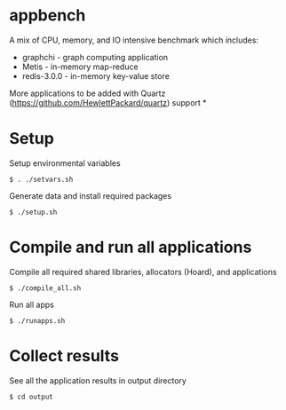 # appbench

A mix of CPU, memory, and IO intensive benchmark which includes:
- graphchi - graph computing application
- Metis - in-memory map-reduce
- redis-3.0.0 - in-memory key-value store

More applications to be added with Quartz (https://github.com/HewlettPackard/quartz) support *


# Setup 

Setup environmental variables


	$ . ./setvars.sh

Generate data and install required packages

	$ ./setup.sh


# Compile and run all applications

Compile all required shared libraries, allocators (Hoard), and applications

	$ ./compile_all.sh

Run all apps

	$ ./runapps.sh

# Collect results

See all the application results in output directory

	$ cd output
